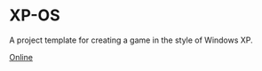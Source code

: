 # XP-OS

A project template for creating a game in the style of Windows XP.

[Online](maxgamer999991.github.io/XP-OS/)
